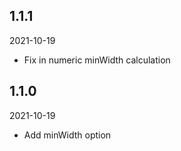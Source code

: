 ## 1.1.1
2021-10-19

- Fix in numeric minWidth calculation

## 1.1.0
2021-10-19

- Add minWidth option
